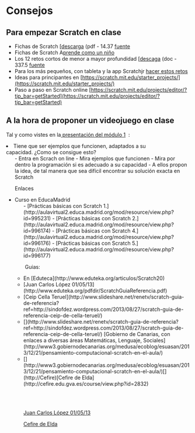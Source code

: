 
# Consejos

## Para empezar Scratch en clase

- Fichas de Scratch [[descarga](Scratch2Cards.pdf) (pdf - 14.37 [fuente](https://cdn.scratch.mit.edu/scratchr2/static/__6b7b8788189c6e9988e08dba828edba6__/pdfs/help/es/Scratch2Cards.pdf)
- Fichas de Scratch A[prende como un niño](http://ventanatic.blogspot.com.es/2008/10/scratch-multimedia-crear-como-un-nio_26.html)
- Los 12 retos cortos de menor a mayor profundidad [[descaga](E2012ScratchRetosEntregable.doc) (doc - 337.5 [fuente](http://eduteka.icesi.edu.co/articulos/ScratchRetosCortos)[](http://eduteka.icesi.edu.co/articulos/ScratchRetosCortos)
- Para los más pequeños, con tableta y la app Scratchjr [hacer estos retos](http://eduteka.icesi.edu.co/articulos/scratchjr-actividades)
- Ideas para principantes en [https://scratch.mit.edu/starter_projects/](https://scratch.mit.edu/starter_projects/)
- Paso a paso en Scratch online [https://scratch.mit.edu/projects/editor/?tip_bar=getStarted](https://scratch.mit.edu/projects/editor/?tip_bar=getStarted)

## A la hora de proponer un videojuego en clase

Tal y como vistes en la[ presentación del módulo 1](http://www.slideshare.net/CatedraTelefonicaDeusto/programacion-de-videojuegos-con-scratch)  :

<li>Tiene que ser ejemplos que funcionen, adaptados a su capacidad. ¿Como se consigue esto? 
<ul>
- Entra en Scrach on line
- Mira ejemplos que funcionen
- Mira por dentro la programación si es adecuado a su capacidad
- A ellos propon la idea, de tal manera que sea difícil encontrar su solución exacta en Scratch

Enlaces

<li>Curso en EducaMadrid
<ul>
- [Prácticas básicas con Scratch 1.](http://aulavirtual2.educa.madrid.org/mod/resource/view.php?id=995231)
- [Prácticas básicas con Scratch 2.](http://aulavirtual2.educa.madrid.org/mod/resource/view.php?id=996174)
- [Prácticas básicas con Scratch 4.](http://aulavirtual2.educa.madrid.org/mod/resource/view.php?id=996176)
- [Prácticas básicas con Scratch 5.](http://aulavirtual2.educa.madrid.org/mod/resource/view.php?id=996177)

 Guias:

<li>
En [Eduteca](http://www.eduteka.org/articulos/Scratch20) 
</li>
<li>
[Juan Carlos López 01/05/13](http://www.eduteka.org/pdfdir/ScratchGuiaReferencia.pdf)
</li>
<li>
[Ceip Cella Teruel](http://www.slideshare.net/renetv/scratch-guia-de-referencia?ref=http://sindofdez.wordpress.com/2013/08/27/scratch-guia-de-referencia-ceip-de-cella-teruel/)
</li>
<li>
[](http://www.slideshare.net/renetv/scratch-guia-de-referencia?ref=http://sindofdez.wordpress.com/2013/08/27/scratch-guia-de-referencia-ceip-de-cella-teruel/)
[Gobierno de Canarias, con enlaces a diversas áreas Matemáticas, Lenguaje, Sociales](http://www3.gobiernodecanarias.org/medusa/ecoblog/esuasan/2013/12/21/pensamiento-computacional-scratch-en-el-aula/)
</li>
<li>
[](http://www3.gobiernodecanarias.org/medusa/ecoblog/esuasan/2013/12/21/pensamiento-computacional-scratch-en-el-aula/)[](http://Cefire)[Cefire de Elda](http://cefire.edu.gva.es/course/view.php?id=2832)

<br /><br /></li>

[Juan Carlos López 01/05/13](http://www.eduteka.org/pdfdir/ScratchGuiaReferencia.pdf)

[](http://www.slideshare.net/renetv/scratch-guia-de-referencia?ref=http://sindofdez.wordpress.com/2013/08/27/scratch-guia-de-referencia-ceip-de-cella-teruel/)

[](http://www3.gobiernodecanarias.org/medusa/ecoblog/esuasan/2013/12/21/pensamiento-computacional-scratch-en-el-aula/)[](http://Cefire)[Cefire de Elda](http://cefire.edu.gva.es/course/view.php?id=2832)

